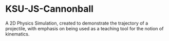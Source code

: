 # KSU-JS-Cannonball
A 2D Physics Simulation, created to demonstrate the trajectory of a projectile, with emphasis on being used as a teaching tool for the notion of kinematics.

